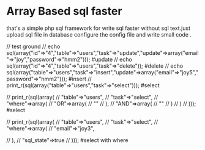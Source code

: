 # Array Based sql faster
that's a simple php sql framework for write sql faster without sql text.just upload sql file in   database configure the config file and write small  code .



// test ground
// echo sql(array("id"=>"4","table"=>"users","task"=>"update","update"=>array("email"=>"joy","password"=>"hmm2"))); #update
// echo sql(array("id"=>"4","table"=>"users","task"=>"delete")); #delete
// echo sql(array("table"=>"users","task"=>"insert","update"=>array("email"=>"joy5","password"=>"hmm2"))); #insert
// print_r(sql(array("table"=>"users","task"=>"select"))); #select



// print_r(sql(array(
//     "table"=>"users",
//     "task"=>"select",
//     "where"=>array(
//         "OR"=>array(
//             ""
//         ),
//         "AND"=>array(
//             ""
//         )
//     )
// ))); #select


// print_r(sql(array(
//     "table"=>"users",
//     "task"=>"select",
//     "where"=>array(
//         "email"=>"joy3",
        
//     ),
//     "sql_state"=>true
// ))); #select with where
